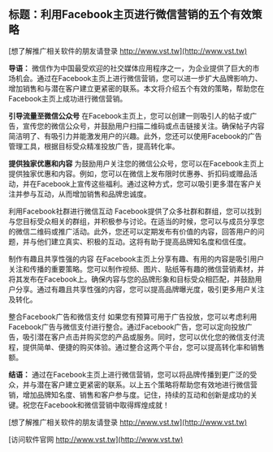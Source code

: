 ## **标题：利用Facebook主页进行微信营销的五个有效策略**

[想了解推广相关软件的朋友请登录 http://www.vst.tw](http://www.vst.tw)

**导语：**
微信作为中国最受欢迎的社交媒体应用程序之一，为企业提供了巨大的市场机会。通过在Facebook主页上进行微信营销，您可以进一步扩大品牌影响力、增加销售和与潜在客户建立更紧密的联系。本文将介绍五个有效的策略，帮助您在Facebook主页上成功进行微信营销。

**引导流量至微信公众号**
在Facebook主页上，您可以创建一则吸引人的帖子或广告，宣传您的微信公众号，并鼓励用户扫描二维码或点击链接关注。确保帖子内容简洁明了、有吸引力并能激发用户的兴趣。此外，您还可以使用Facebook的广告管理工具，根据目标受众精准投放广告，提高转化率。

**提供独家优惠和内容**
为鼓励用户关注您的微信公众号，您可以在Facebook主页上提供独家优惠和内容。例如，您可以在微信上发布限时优惠券、折扣码或赠品活动，并在Facebook上宣传这些福利。通过这种方式，您可以吸引更多潜在客户关注并参与互动，从而增加销售和品牌忠诚度。

利用Facebook社群进行微信互动
Facebook提供了众多社群和群组，您可以找到与您目标受众相关的群组，并积极参与讨论。在适当的时候，您可以与成员分享您的微信二维码或推广活动。此外，您还可以定期发布有价值的内容，回答用户的问题，并与他们建立真实、积极的互动。这将有助于提高品牌知名度和信任度。

制作有趣且共享性强的内容
在Facebook主页上分享有趣、有用的内容是吸引用户关注和传播的重要策略。您可以制作视频、图片、贴纸等有趣的微信营销素材，并将其发布在Facebook上。确保内容与您的品牌形象和目标受众相匹配，并鼓励用户分享。通过有趣且共享性强的内容，您可以提高品牌曝光度，吸引更多用户关注及转化。

整合Facebook广告和微信支付
如果您有预算可用于广告投放，您可以考虑利用Facebook广告与微信支付进行整合。通过Facebook广告，您可以定向投放广告，吸引潜在客户点击并购买您的产品或服务。同时，您可以优化您的微信支付流程，提供简单、便捷的购买体验。通过整合这两个平台，您可以提高转化率和销售额。

**结语：**
通过在Facebook主页上进行微信营销，您可以将品牌传播到更广泛的受众，并与潜在客户建立更紧密的联系。以上五个策略将帮助您有效地进行微信营销，增加品牌知名度、销售和客户参与度。记住，持续的互动和创新是成功的关键。祝您在Facebook和微信营销中取得辉煌成就！

[想了解推广相关软件的朋友请登录 http://www.vst.tw](http://www.vst.tw)


[访问软件官网 http://www.vst.tw](http://www.vst.tw)
